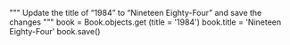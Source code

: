 """  Update the title of “1984” to “Nineteen Eighty-Four” and save the changes """
book = Book.objects.get (title = '1984')
book.title = 'Nineteen Eighty-Four'
book.save()